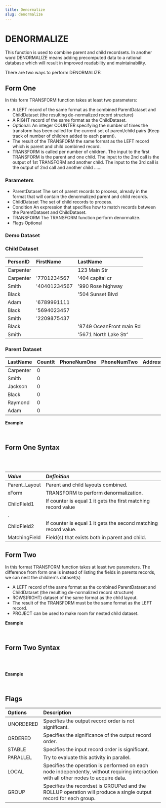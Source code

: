 ```yaml
---
title: Denormalize
slug: denormalize
---
```


# DENORMALIZE

This function is used to combine parent and child recordsets. In another word DENORMALIZE means adding precomputed data to a rational database which will result in improved readability and maintainability.

There are two ways to perform DENORMALIZE:

## Form One

In this form TRANSFORM function takes at least two parameters:

* A LEFT record of the same format as the combined ParentDataset and ChildDataset (the resulting de-normalized record structure)
* A RIGHT record of the same format as the ChildDataset.
* Optional: An integer COUNTER specifying the number of times the transform has been called for the current set of parent/child pairs (Keep track of number of children added to each parent).
* The result of the TRANSFORM the same format as the LEFT record which is parent and child combined record.
* TRANSFORM is called per number of children. The input to the first TRANSFORM is the parent and one child. The input to the 2nd call is the output of 1st TRANSFORM and another child. The input to the 3rd call is the output of 2nd call and another child ……

### Parameters

* ParentDataset The set of parent records to process, already in the format that will contain the denormalized parent and child records.
* ChildDataset The set of child records to process.
* Condition An expression that specifies how to match records between the ParentDataset and ChildDataset.
* TRANSFORM The TRANSFORM function perform denormalize.
* Flags Optional

### Demo Dataset
### Child Dataset

| PersonID | FirstName | LastName |
| :- | :- | :- |
| Carpenter | | 123 Main Str |
| Carpenter | '7701234567 | '404 capital cr |
| Smith | '40401234567 | '990 Rose highway |
| Black | | '504 Sunset Blvd |
| Adam | '6789991111 | |
| Black | '5694023457 | |
| Smith | '2209875437 | |
| Black | | '8749 OceanFront main Rd |
| Smith | | '5671 North Lake Str' |

### Parent Dataset

| LastName | CountIt | PhoneNumOne | PhoneNumTwo | AddressOne | AddressTwo | AddressThree |
| :- | :- | :- | :- | :- | :- | :- |
| Carpenter | 0 |  |  |  |  |  |
| Smith | 0 |  |  |  |  |  |
| Jackson | 0 |  |  |  |  |  |
| Black | 0 |  |  |  |  |  |
| Raymond | 0 |  |  |  |  |  |
| Adam | 0 |  |  |  |  |  |

**Example**

<pre>
<EclCode
id="DenormalizeExp_1"
tryMe="DenormalizeExp_1"
code="/*Denormalize Example:*/

/*
DENORMALIZE Example:
Example on form one denormalization.
*/

child_layout := RECORD
  STRING     lastName;
  STRING     phoneNum := '';   //Default to blank
  STRING     address  := '';
END;

Parent_layout := RECORD
    STRING  lastName; 
    INTEGER CountIt         := 0;
    STRING  phoneNumOne     := '';
    STRING  phoneNumTwo     := '';
    STRING  addressOne      := '';
    STRING  addressTwo      := '';
    STRING  addressThree    := '';
END;

// Creating child dataset
// In child layout phoneNum and address are defaulted to ''.
// If we want to fill one field and not the other, we need to keep the order.

childDS := DATASET([{'Carpenter',  '',             '123 Main Str'},
                    {'Carpenter',  '7701234567',   '404 capital cr'},
                    {'Smith',      '40401234567',  '990 Rose highway'},
                    {'Black',      '',             '504 Sunset Blvd'},
                    {'Adam',       '6789991111'                     },
                    {'Black',      '5694023457'                     },
                    {'Smith',      '2209875437'                     },
                    {'Black',      '',             '8749 OceanFront main Rd'},
                    {'Smith',      '',             '5671 North Lake Str'}],
                            child_layout);

// In parents layout all fields besides lastName is defaulted to '', because they are getting populated
// by child dataset.

ParentDS := DATASET([{'Carpenter'},{'Smith'},
                     {'Jackson'},  {'Black'},
                     {'Raymond'},  {'Adam'}],
                            Parent_layout);
											

Parent_layout xForm(Parent_layout Le, childDS Ri, INTEGER C) := TRANSFORM

    SELF.phoneNumOne := IF   (C = 1, Ri.phoneNum, Le.phoneNumOne);
    SELF.phoneNumTwo  := IF  (C = 2, Ri.phoneNum, Le.phoneNumTwo);
    SELF.addressOne   := IF  (C = 1, Ri.address, Le.addressOne);
    SELF.addressTwo   := IF  (C = 1, Ri.address, Le.addressTwo);
    SELF.addressThree := IF  (C = 1, Ri.address, Le.addressThree);
    SELF.CountIt      := C;
  
  
    SELF := Le;
    self := [];

END;

DeNorm := DENORMALIZE(ParentDS, childDS,
                        LEFT.lastName = RIGHT.lastName,
                        xForm(LEFT,RIGHT,COUNTER));

// Viewing child dataset
OUTPUT(childDS, NAMED('childDS'));

// Viewing parent dataset
OUTPUT(ParentDS, NAMED('ParentDS'));

// Viewing denormalize result
OUTPUT(DeNorm, NAMED('DeNorm'));

"></EclCode>
</pre>

## Form One Syntax

<pre>
<EclCode code="Child_Layout := RECORD
    ...
    ...
END;

//Parent Layout with child dataset
Parent_Layout := RECORD
    INTEGER TheCounter;
    ParentField1;
    ...
    ChildField1;
    ChildField2;
    ChildField3;
    ...
END;

Parent_Layout xForm(Parent_layout Le, Child_Layout Ri, INTEGER OptCont) := TRANSFORM

    SELF.ChildField1 := IF(OptCont = 1, Ri.ChildField, Le.ChildField1); 
    SELF.ChildField2 := IF(OptCont = 2, Ri.ChildField, Le.ChildField2); 

    SELF.ChildField3 := IF(OptCont = 1, Ri.ChildField, Le.ChildField3); 
    SELF.ChildField4 := IF(OptCont = 2, Ri.ChildField, Le.ChildField4); 
    SELF.ChildField5 := IF(OptCont = 3, Ri.ChildField, Le.ChildField5); 

    //Optional 
    SELF.TheCounter := OptCont;

    SELF := Le;
END;

DeNorm := DENORMALIZE(ParentDS, ChildrenDS,
                        //Condition
                        LEFT.MatchingField = RIGHT.MatchingField,
                        xForm(LEFT, RIGHT, COUNTER)
                        [,flags]);">
</EclCode>
</pre>

| _Value_ | _Definition_ |
| :- | :- |
| Parent_Layout | Parent and child layouts combined. |
| xForm | TRANSFORM to perform denormalization. |
| ChildField1 | If counter is equal 1 it gets the first matching record value
. |
| ChildField2 | If counter is equal 1 it gets the second matching record value. |
| MatchingField | Field(s) that exists both in parent and child. |

## Form Two

In this format TRANSFORM function takes at least two parameters. The difference from form one is instead of listing the fields in parents records, we can nest the children's dataset(s)

* A LEFT record of the same format as the combined ParentDataset and ChildDataset (the resulting de-normalized record structure)
* ROWS(RIGHT) dataset of the same format as the child layout.
* The result of the TRANSFORM must be the same format as the LEFT record.
* PROJECT can be used to make room for nested child dataset.

**Example**

<pre>
<EclCode
id="DenormalizeExp_2"
tryMe="DenormalizeExp_2"
code="/*Denormalize Example:*/

/*
DENORMALIZE Example:
Example on form two denormalization.
*/

ParentLayout := RECORD
    STRING      fName;
    STRING      lName;
END;


parentDS := DATASET
    (
        [
            {'Jane', 'Carpenter'},
            {'Bill', 'Smith'},
            {'Orville', 'Black'}
        ],
        ParentLayout
    );

OUTPUT(parentDS, NAMED('parentDS'));


ChildrenLayout := RECORD
    STRING      fName;
    STRING      lName;
    UNSIGNED1   age;
END;

childrenDS := DATASET
    (
        [
            {'Fiona', 'Black', 9},
            {'Jack', 'Black', 18},
            {'Martin', 'Carpenter', 10},
            {'Stacey', 'Smith', 5},
            {'Allison', 'Smith', 7}
        ],
        ChildrenLayout
    );

OUTPUT(childrenDS, NAMED('childrenDS'));


EmbeddedChildLayout := RECORD
    STRING      fName;
    UNSIGNED1   age;
END;

// Denorm result layout
ParentChildLayout1 := RECORD
    ParentLayout;
    DATASET(EmbeddedChildLayout)    children;
END;

// Making room for child fields in parent layout
preppedParents := PROJECT
    (
        parentDS,
        TRANSFORM
            (
                ParentChildLayout1,
                SELF := LEFT,
                SELF := []
            )
    );

OUTPUT(preppedParents, NAMED('preppedParents'));

denorm := DENORMALIZE
    (
        preppedParents,
        childrenDS,
        LEFT.lName = RIGHT.lName,
        TRANSFORM
            (
                ParentChildLayout1,
                SELF.children := LEFT.children + ROW({RIGHT.fName, RIGHT.age}, EmbeddedChildLayout),
                SELF := LEFT
            )
    );
OUTPUT(denorm, NAMED('denorm'));

"></EclCode>
</pre>

## Form Two Syntax

<pre>
<EclCode code="ChildLayout := RECORD
    Field1;
    Field2;
    ...
END;

ParentLayout := RECORD
    INTEGER1 Num; //Optional
    Field1;
    Field2;
    ...
    DATASET(ChildLayout) Children;
END;

//PROJECT can be used to create parents datasets with embedded  children

Parent_Layout xForm(ParentsDS Le, ChildrenDS Ri, INTEGER C) := TRANSFORM
    SELF.Num := C;
    SELF.Children := Le.Children + Ri;
    SELF := Le;
END;

DeNorm := DENORMALIZE(ParentLayout, ChidLayout,
                        LEFT.Field = RIGHT.Field,
                        
                        //Grouping the child layout records based on the matching condition
                        GROUP,
                        xFORM(LEFT,
                                ROWS(RIGHT),
                                COUNTER // Optional
                                ));">
</EclCode>
</pre>

**Example**

<pre>
<EclCode
code="DENORMALIZE Example:
Example on form two denormalization using GROUzxP.
*/

ParentLayout := RECORD
    STRING      fName;
    STRING      lName;
END;


parentDS := DATASET
    (
        [
            {'Jane', 'Carpenter'},
            {'Bill', 'Smith'},
            {'Orville', 'Black'}
        ],
        ParentLayout
    );

OUTPUT(parentDS, NAMED('parentDS'));


ChildrenLayout := RECORD
    STRING      fName;
    STRING      lName;
    UNSIGNED1   age;
END;

childrenDS := DATASET
    (
        [
            {'Fiona', 'Black', 9},
            {'Jack', 'Black', 18},
            {'Martin', 'Carpenter', 10},
            {'Stacey', 'Smith', 5},
            {'Allison', 'Smith', 7}
        ],
        ChildrenLayout
    );

OUTPUT(childrenDS, NAMED('childrenDS'));

ParentChildLayout2 := RECORD
    ParentLayout;
    SET OF STRING   children;
END;

denorm2 := DENORMALIZE
    (
        parentDS,
        childrenDS,
        LEFT.lName = RIGHT.lName,
        GROUP,
        TRANSFORM
            (
                ParentChildLayout2,
                SELF.children := SET(ROWS(RIGHT), fName),
                SELF := LEFT
            )
    );

OUTPUT(denorm2, NAMED('denorm2'));



"></EclCode>
</pre>

## Flags

| Options | Description |
| :- | :- |
| UNORDERED | Specifies the output record order is not significant. |
| ORDERED | Specifies the significance of the output record order. |
| STABLE | Specifies the input record order is significant. |
| PARALLEL | Try to evaluate this activity in parallel. |
| LOCAL | Specifies the operation is performed on each node independently, without requiring interaction with all other nodes to acquire data. |
| GROUP | Specifies the recordset is GROUPed and the ROLLUP operation will produce a single output record for each group. |